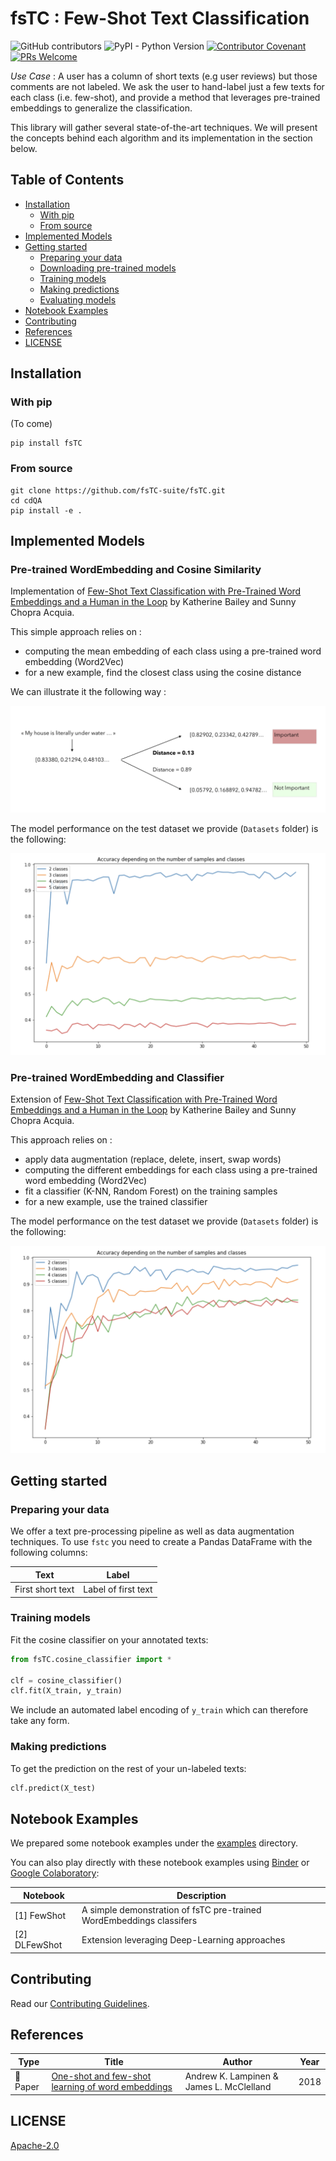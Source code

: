 # fsTC : Few-Shot Text Classification

<img alt="GitHub contributors" src="https://img.shields.io/github/contributors-anon/maelfabien/FewShotTextClassification.svg"> <img alt="PyPI - Python Version" src="https://img.shields.io/pypi/pyversions/3.svg">
[![Contributor Covenant](https://img.shields.io/badge/Contributor%20Covenant-v1.4%20adopted-ff69b4.svg)](.github/CODE_OF_CONDUCT.md)
[![PRs Welcome](https://img.shields.io/badge/PRs-welcome-brightgreen.svg)](http://makeapullrequest.com)

*Use Case* : A user has a column of short texts (e.g user reviews) but those comments are not labeled. We ask the user to hand-label just a few texts for each class (i.e. few-shot), and provide a method that leverages pre-trained embeddings to generalize the classification.

This library will gather several state-of-the-art techniques. We will present the concepts behind each algorithm and its implementation in the section below.

## Table of Contents <!-- omit in toc -->

- [Installation](#Installation)
  - [With pip](#With-pip)
  - [From source](#From-source)
- [Implemented Models](#Models)
- [Getting started](#Getting-started)
  - [Preparing your data](#Preparing-your-data)
  - [Downloading pre-trained models](#Downloading-pre-trained-models)
  - [Training models](#Training-models)
  - [Making predictions](#Making-predictions)
  - [Evaluating models](#Evaluating-models)
- [Notebook Examples](#Notebook-Examples)
- [Contributing](#Contributing)
- [References](#References)
- [LICENSE](#LICENSE)

## Installation

### With pip

(To come)

```shell
pip install fsTC
```

### From source

```shell
git clone https://github.com/fsTC-suite/fsTC.git
cd cdQA
pip install -e .
```

## Implemented Models

### Pre-trained WordEmbedding and Cosine Similarity

Implementation of [Few-Shot Text Classification with Pre-Trained Word Embeddings and a Human in the Loop](https://arxiv.org/pdf/1804.02063.pdf) by Katherine Bailey and Sunny Chopra Acquia.

This simple approach relies on :
- computing the mean embedding of each class using a pre-trained word embedding (Word2Vec)
- for a new example, find the closest class using the cosine distance

We can illustrate it the following way :

![images](Images/nlp_fs_4.png)

The model performance on the test dataset we provide (`Datasets` folder) is the following:

![images](Images/perf_1.png)

### Pre-trained WordEmbedding and Classifier

Extension of [Few-Shot Text Classification with Pre-Trained Word Embeddings and a Human in the Loop](https://arxiv.org/pdf/1804.02063.pdf) by Katherine Bailey and Sunny Chopra Acquia.

This approach relies on :
- apply data augmentation (replace, delete, insert, swap words)
- computing the different embeddings for each class using a pre-trained word embedding (Word2Vec)
- fit a classifier (K-NN, Random Forest) on the training samples
- for a new example, use the trained classifier

The model performance on the test dataset we provide (`Datasets` folder) is the following:

![images](Images/perf_2.png)

## Getting started

### Preparing your data

We offer a text pre-processing pipeline as well as data augmentation techniques. To use `fstc` you need to create a Pandas DataFrame with the following columns:

| Text              | Label               |
| ----------------- | --------------------|
| First short text  | Label of first text |

### Training models

Fit the cosine classifier on your annotated texts:

```python
from fsTC.cosine_classifier import *

clf = cosine_classifier()
clf.fit(X_train, y_train)
```

We include an automated label encoding of `y_train` which can therefore take any form.

### Making predictions

To get the prediction on the rest of your un-labeled texts:

```python
clf.predict(X_test)
```

## Notebook Examples

We prepared some notebook examples under the [examples](examples) directory.

You can also play directly with these notebook examples using [Binder](https://gke.mybinder.org/) or [Google Colaboratory](https://colab.research.google.com/notebooks/welcome.ipynb):

| Notebook | Description |
| --- | --- |
| [1] FewShot | A simple demonstration of fsTC pre-trained WordEmbeddings classifers |
| [2] DLFewShot | Extension leveraging Deep-Learning approaches |

## Contributing

Read our [Contributing Guidelines](.github/CONTRIBUTING.md).

## References

| Type                 | Title                                                                                                                                        | Author                                                                                 | Year |
| -------------------- | -------------------------------------------------------------------------------------------------------------------------------------------- | -------------------------------------------------------------------------------------- | ---- |
| :newspaper: Paper    | [One-shot and few-shot learning of word embeddings](https://arxiv.org/abs/1710.10280)                 | Andrew K. Lampinen & James L. McClelland                                   | 2018 |

## LICENSE

[Apache-2.0](LICENSE)

